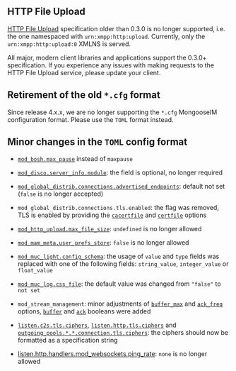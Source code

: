 ## HTTP File Upload

[HTTP File Upload](https://xmpp.org/extensions/xep-0363.html) specification older than 0.3.0 is no longer supported, i.e. the one namespaced with `urn:xmpp:http:upload`.
Currently, only the `urn:xmpp:http:upload:0` XMLNS is served.

All major, modern client libraries and applications support the 0.3.0+ specification.
If you experience any issues with making requests to the HTTP File Upload service, please update your client.

## Retirement of the old `*.cfg` format

Since release 4.x.x, we are no longer supporting the `*.cfg` MongooseIM configuration format. Please use the `TOML` format instead.

## Minor changes in the `TOML` config format

* [`mod_bosh.max_pause`](../../modules/mod_bosh/#modulesmod_boshmax_pause) instead of `maxpause`

* [`mod_disco.server_info.module`](../../modules/mod_disco/#modulesmod_discoserver_info): the field is optional, no longer required

* [`mod_global_distrib.connections.advertised_endpoints`](../../modules/mod_global_distrib/#modulesmod_global_distribconnectionsadvertised_endpoints): default not set (`false` is no longer accepted)

* `mod_global_distrib.connections.tls.enabled`: the flag was removed, TLS is enabled by providing the [`cacertfile`](../../modules/mod_global_distrib/#modulesmod_global_distribconnectionstlscacertfile) and [`certfile`](../../modules/mod_global_distrib/#modulesmod_global_distribconnectionstlscertfile) options

* [`mod_http_upload.max_file_size`](../../modules/mod_http_upload/#modulesmod_http_uploadmax_file_size): `undefined` is no longer allowed

* [`mod_mam_meta.user_prefs_store`](../../modules/mod_mam/#modulesmod_mam_metauser_prefs_store): `false` is no longer allowed

* [`mod_muc_light.config_schema`](../../modules/mod_muc_light/#modulesmod_muc_lightconfig_schema): the usage of `value` and `type` fields was replaced with one of the following fields: `string_value`, `integer_value` or `float_value`

* [`mod_muc_log.css_file`](../../modules/mod_muc_log/#modulesmod_muc_logcss_file): the default value was changed from `"false"` to `not set`

* `mod_stream_management`: minor adjustments of [`buffer_max`](../../modules/mod_stream_management/#modulesmod_stream_managementbuffer_max) and [`ack_freq`](../../modules/mod_stream_management/#modulesmod_stream_managementack_freq) options, [`buffer`](../../modules/mod_stream_management/#modulesmod_stream_managementbuffer) and [`ack`](../../modules/mod_stream_management/#modulesmod_stream_managementack) booleans were added

* [`listen.c2s.tls.ciphers`](../../advanced-configuration/listen/#listenc2stlsciphers), [`listen.http.tls.ciphers`](../../advanced-configuration/listen/#listenhttptlsciphers) and [`outgoing_pools.*.*.connection.tls.ciphers`](../../advanced-configuration/outgoing-connections/#outgoing_poolsconnectiontlsciphers): the ciphers should now be formatted as a specification string

* [listen.http.handlers.mod_websockets.ping_rate](../../advanced-configuration/listen/#listenhttphandlersmod_websocketsping_rate): `none` is no longer allowed
